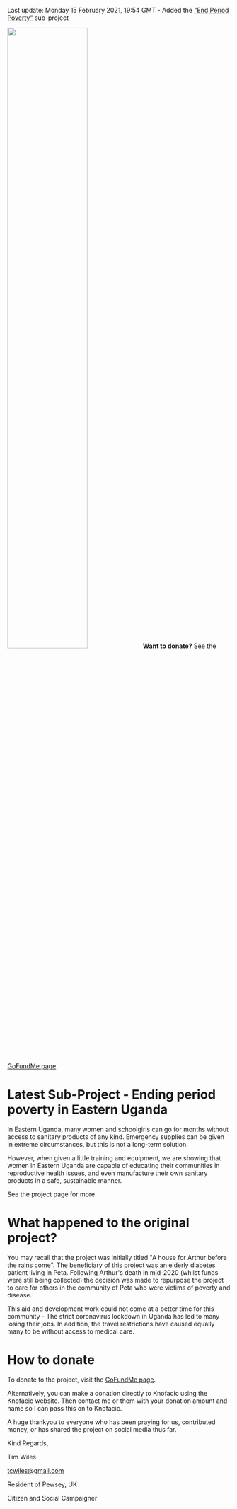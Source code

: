 
Last update: Monday 15 February 2021, 19:54 GMT - Added the ["End Period Poverty"](end-period-poverty/index.md) sub-project

<noscript>
<img src="end-period-poverty.jpg" width="60%"/>
  <strong>Want to donate?</strong> See the <a href="https://www.gofundme.com/f/a-house-for-arthur-before-the-rains-come?utm_source=customer&utm_medium=copy_link&utm_campaign=p_cf+share-flow-1">GoFundMe page</a>  
  
</noscript>

<div class="gfm-embed" data-url="https://www.gofundme.com/f/a-house-for-arthur-before-the-rains-come/widget/large"></div>

<script defer src="https://www.gofundme.com/static/js/embed.js"></script>

# Latest Sub-Project - Ending period poverty in Eastern Uganda 

In Eastern Uganda, many women and schoolgirls can go for months without access to sanitary products of any kind. Emergency supplies can be given in extreme circumstances, but this is not a long-term solution.

However, when given a little training and equipment, we are showing that women in Eastern Uganda are capable of educating their communities in reproductive health issues, and even manufacture their own sanitary products in a safe, sustainable manner.

See the project page for more. 

# What happened to the original project?

You may recall that the project was initially titled "A house for Arthur before the rains come". The 
beneficiary of this project was an elderly diabetes patient living in Peta. Following Arthur's 
death in mid-2020 (whilst funds were still being collected) the decision was made to repurpose the
project to care for others in the community of Peta who were victims of poverty and disease.

This aid and development work could not come at a better time for this community - The strict coronavirus
lockdown in Uganda has led to many losing their jobs. In addition, the travel restrictions have
caused equally many to be without access to medical care.

# How to donate

To donate to the project, visit the [GoFundMe page](https://www.gofundme.com/f/a-house-for-arthur-before-the-rains-come?utm_source=customer&utm_medium=copy_link&utm_campaign=p_cf+share-flow-1).

Alternatively, you can make a donation directly to Knofacic using the Knofacic website. Then
contact me or them with your donation amount and name so I can pass this on to Knofacic.

A huge thankyou to everyone who has been praying for us, contributed money, or has shared the project on social media thus far.

Kind Regards, 

Tim Wiles

tcwiles@gmail.com 

Resident of Pewsey, UK

Citizen and Social Campaigner

<div class="gfm-embed" data-url="https://www.gofundme.com/f/a-house-for-arthur-before-the-rains-come/widget/medium"></div>

